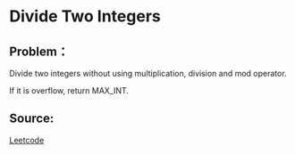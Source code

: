# Divide Two Integers

## Problem：

<div class="question-content">
 <p>
 </p>
 <p>
  Divide two integers without using multiplication, division and mod operator.
 </p>
 <p>
  If it is overflow, return MAX_INT.
 </p>
</div>


## Source:
[Leetcode](https://leetcode.com/problems/divide-two-integers/)
